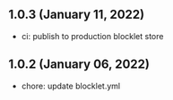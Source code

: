 ## 1.0.3 (January 11, 2022)

- ci: publish to production blocklet store

## 1.0.2 (January 06, 2022)

- chore: update blocklet.yml
